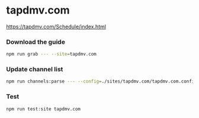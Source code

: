 # tapdmv.com

https://tapdmv.com/Schedule/index.html

### Download the guide

```sh
npm run grab --- --site=tapdmv.com
```

### Update channel list

```sh
npm run channels:parse --- --config=./sites/tapdmv.com/tapdmv.com.config.js --output=./sites/tapdmv.com/tapdmv.com.channels.xml
```

### Test

```sh
npm run test:site tapdmv.com
```
